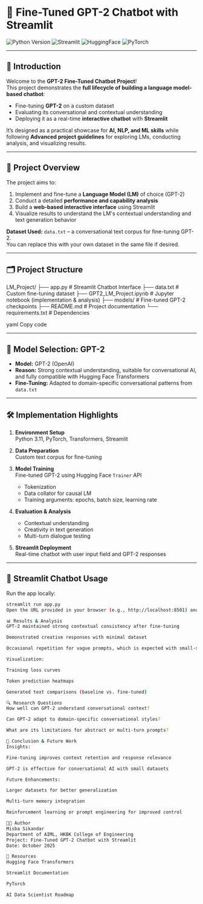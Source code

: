 # 🤖 Fine-Tuned GPT-2 Chatbot with Streamlit

![Python Version](https://img.shields.io/badge/python-3.11-blue) 
![Streamlit](https://img.shields.io/badge/Streamlit-1.28.0-orange) 
![HuggingFace](https://img.shields.io/badge/HuggingFace-Transformers-purple)
![PyTorch](https://img.shields.io/badge/PyTorch-2.1.0-red)

---

## 🌟 Introduction

Welcome to the **GPT-2 Fine-Tuned Chatbot Project**!  
This project demonstrates the **full lifecycle of building a language model-based chatbot**:

- Fine-tuning **GPT-2** on a custom dataset
- Evaluating its conversational and contextual understanding
- Deploying it as a real-time **interactive chatbot** with **Streamlit**

It’s designed as a practical showcase for **AI, NLP, and ML skills** while following **Advanced project guidelines** for exploring LMs, conducting analysis, and visualizing results.

---

## 📌 Project Overview

The project aims to:

1. Implement and fine-tune a **Language Model (LM)** of choice (GPT-2)  
2. Conduct a detailed **performance and capability analysis**  
3. Build a **web-based interactive interface** using Streamlit  
4. Visualize results to understand the LM's contextual understanding and text generation behavior  

**Dataset Used:** `data.txt` – a conversational text corpus for fine-tuning GPT-2.  
You can replace this with your own dataset in the same file if desired.

---

## 🗂️ Project Structure

LM_Project/
├── app.py # Streamlit Chatbot Interface
├── data.txt # Custom fine-tuning dataset
├── GPT2_LM_Project.ipynb # Jupyter notebook (implementation & analysis)
├── models/ # Fine-tuned GPT-2 checkpoints
├── README.md # Project documentation
└── requirements.txt # Dependencies

yaml
Copy code

---

## 🧠 Model Selection: GPT-2

- **Model:** GPT-2 (OpenAI)  
- **Reason:** Strong contextual understanding, suitable for conversational AI, and fully compatible with Hugging Face Transformers  
- **Fine-Tuning:** Adapted to domain-specific conversational patterns from `data.txt`

---

## 🛠️ Implementation Highlights

1. **Environment Setup**  
   Python 3.11, PyTorch, Transformers, Streamlit  

2. **Data Preparation**  
   Custom text corpus for fine-tuning

3. **Model Training**  
   Fine-tuned GPT-2 using Hugging Face `Trainer` API  
   - Tokenization  
   - Data collator for causal LM  
   - Training arguments: epochs, batch size, learning rate

4. **Evaluation & Analysis**  
   - Contextual understanding  
   - Creativity in text generation  
   - Multi-turn dialogue testing  

5. **Streamlit Deployment**  
   Real-time chatbot with user input field and GPT-2 responses  

---

## 💬 Streamlit Chatbot Usage

Run the app locally:

```bash
streamlit run app.py
Open the URL provided in your browser (e.g., http://localhost:8501) and start chatting with your fine-tuned GPT-2 model.

📊 Results & Analysis
GPT-2 maintained strong contextual consistency after fine-tuning

Demonstrated creative responses with minimal dataset

Occasional repetition for vague prompts, which is expected with small-scale LMs

Visualization:

Training loss curves

Token prediction heatmaps

Generated text comparisons (baseline vs. fine-tuned)

🔍 Research Questions
How well can GPT-2 understand conversational context?

Can GPT-2 adapt to domain-specific conversational styles?

What are its limitations for abstract or multi-turn prompts?

🧭 Conclusion & Future Work
Insights:

Fine-tuning improves context retention and response relevance

GPT-2 is effective for conversational AI with small datasets

Future Enhancements:

Larger datasets for better generalization

Multi-turn memory integration

Reinforcement learning or prompt engineering for improved control

🧑‍💻 Author
Misba Sikandar
Department of AIML, HKBK College of Engineering
Project: Fine-Tuned GPT-2 Chatbot with Streamlit
Date: October 2025

🔗 Resources
Hugging Face Transformers

Streamlit Documentation

PyTorch

AI Data Scientist Roadmap
